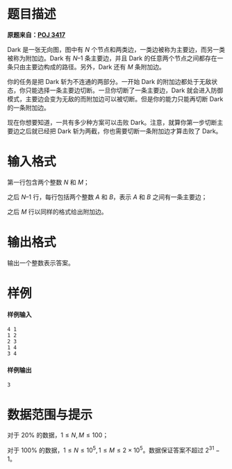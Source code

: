 
# 题目描述

**原题来自：[POJ 3417](http://poj.org/problem?id=3417)**

Dark 是一张无向图，图中有 $N$ 个节点和两类边，一类边被称为主要边，而另一类被称为附加边。Dark 有 $N–1$ 条主要边，并且 Dark 的任意两个节点之间都存在一条只由主要边构成的路径。另外，Dark 还有 $M$ 条附加边。
 
你的任务是把 Dark 斩为不连通的两部分。一开始 Dark 的附加边都处于无敌状态，你只能选择一条主要边切断。一旦你切断了一条主要边，Dark 就会进入防御模式，主要边会变为无敌的而附加边可以被切断。但是你的能力只能再切断 Dark 的一条附加边。

现在你想要知道，一共有多少种方案可以击败 Dark。注意，就算你第一步切断主要边之后就已经把 Dark 斩为两截，你也需要切断一条附加边才算击败了 Dark。

# 输入格式

第一行包含两个整数 $N$ 和 $M$；

之后 $N – 1$ 行，每行包括两个整数 $A$ 和 $B$，表示 $A$ 和 $B$ 之间有一条主要边；

之后 $M$ 行以同样的格式给出附加边。

# 输出格式

输出一个整数表示答案。

# 样例

#### 样例输入
```plain
4 1 
1 2 
2 3 
1 4 
3 4
```

#### 样例输出
```plain
3
```

# 数据范围与提示

对于 $20\%$ 的数据，$1\le N,M\le 100$；

对于 $100\%$ 的数据，$1\le N\le 10^5,1\le M\le 2\times 10^5$。数据保证答案不超过 $2^{31}-1$。

